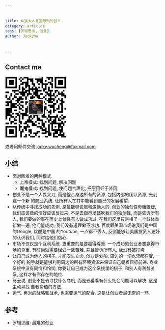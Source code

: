 ```yaml
---


title: 从犹太人复国想到的创业
category: articles
tags: [罗辑思维, 创业]
author: JackyWu


---
```

## Contact me

![](/assets/images/weixin-pic-jackywu.jpg)

或者用邮件交流 <a href="mailto:jacky.wucheng@foxmail.com">jacky.wucheng@foxmail.com</a>

## 小结

- 面对困难的两种模式.
    - 上帝模式: 找到问题, 解决问题
    - 魔鬼模式: 找到问题, 使问题合理化, 把原因归于外因
- 创业不是一个人耍大刀, 而是整合身边所有的资源, 包括内部的团队资源, 去创建一个新
的商业系统, 让所有人在其中能看到自己的发展希望.
- 从传统中寻找成功的先例, 是最能够说服和激励人的. 创业的独创性毋庸置疑,
我们应该做的恰好应该反过来, 不是去跟市场鼓吹我们的独创性, 而是告诉所有人,
我们要做的事在历史上曾经有人做成功过, 在我们这里只是换了一个载体重新做一遍,
他们能成功, 我们没有道理做不成功. 百度跟美国市场说我们是中国的Google, 优酷是中国
的Youtube, 一点都不丢人, 反倒能够让美国投资人更好的认识我们, 同时给他们信心.
- 市场不仅仅是个互利系统. 更重要的是要赢得尊重. 一个成功的创业者要赢得市场的尊重,
有时候就需要经受一些苦难, 并且告诉所有人, 我没有被打垮.
- 让自己成为他人的棋子, 才能安生立命. 创业是划船, 周边的一切水流都在变, 一个好的
舵手就是能够利用周边的所有环境资源来保证自己朝着目标前进. 商业系统中没有同情和怜悯,
你要让自己成为这个系统里的棋子, 和别人有利益关系, 这样才有你存在的地位.
- 马云说, 创业不是去寻找什么商机, 而是去看看有什么社会问题可以解决. 这是主动寻找
自我价值的方法.
- 运气. 再对的战略和战术, 也需要运气的配合. 这是让创业者最无奈的一环.

## 参考

- 罗辑思维: 最难的创业
